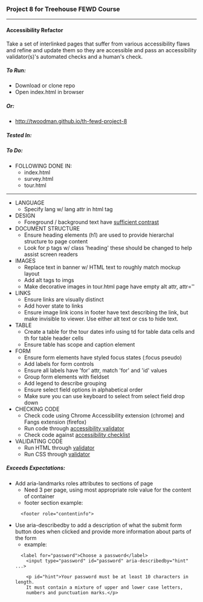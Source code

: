 ### Project 8 for Treehouse FEWD Course
----

#### Accessibility Refactor

Take a set of interlinked pages that suffer from various accessibility
flaws and refine and update them so they are accessible and pass an accessibility
validator(s)'s automated checks and a human's check.


##### To Run:
- Download or clone repo
- Open index.html in browser


##### Or:
- http://twoodman.github.io/th-fewd-project-8


##### Tested In:


##### To Do:
- FOLLOWING DONE IN:
  - index.html
  - survey.html
  - tour.html
----
- LANGUAGE
  - Specify lang w/ lang attr in html tag
- DESIGN
  - Foreground / background text have [sufficient contrast](http://leaverou.github.com/contrast-ratio/)
- DOCUMENT STRUCTURE
  - Ensure heading elements (h1) are used to provide hierarchal structure to page content
  - Look for p tags w/ class 'heading' these should be changed to help assist screen readers
- IMAGES
  - Replace text in banner w/ HTML text to roughly match mockup layout
  - Add alt tags to imgs
  - Make decorative images in tour.html page have empty alt attr, attr=''
- LINKS
  - Ensure links are visually distinct
  - Add hover state to links
  - Ensure image link icons in footer have text describing the link, but make invisible to viewer. Use either alt text or css to hide text.
- TABLE
  - Create a table for the tour dates info using td for table data cells and th for table header cells
  - Ensure table has scope and caption element
- FORM
  - Ensure form elements have styled focus states (:focus pseudo)
  - Add labels for form controls
  - Ensure all labels have 'for' attr, match 'for' and 'id' values
  - Group form elements with fieldset
  - Add legend to describe grouping
  - Ensure select field options in alphabetical order
  - Make sure you can use keyboard to select from select field drop down
- CHECKING CODE
  - Check code using Chrome Accessibility extension (chrome) and Fangs extension (firefox)
  - Run code through [accessibility validator](http://achecker.ca/checker/index.php#)
  - Check code against [accessibility checklist](http://a11yproject.com/checklist.html)
- VALIDATING CODE
  - Run HTML through [validator](https://validator.w3.org/#validate_by_input)
  - Run CSS through [validator](https://jigsaw.w3.org/css-validator/#validate_by_input)

##### Exceeds Expectations:
- Add aria-landmarks roles attributes to sections of page
  - Need 3 per page, using most appropriate role value for the content of container
  - footer section example:
  ```
    <footer role="contentinfo">
  ```
- Use aria-describedby to add a description of what the submit form button does when clicked and provide more information about parts of the form
  - example:
  ```
    <label for="password">Choose a password</label>
      <input type="password" id="password" aria-describedby="hint" ...>

      <p id="hint">Your password must be at least 10 characters in length.
      It must contain a mixture of upper and lower case letters,
      numbers and punctuation marks.</p>
  ```
